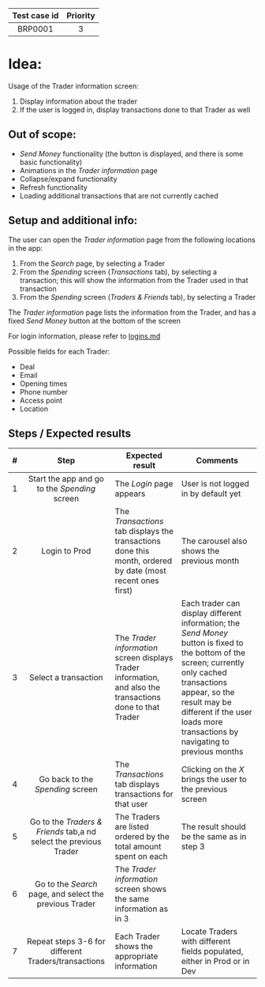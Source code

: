 | Test case id | Priority |
|:------------:|:--------:|
|    BRP0001   |     3    |

# Idea:

Usage of the Trader information screen:
1. Display information about the trader
2. If the user is logged in, display transactions done to that Trader as well

## Out of scope:

- _Send Money_ functionality (the button is displayed, and there is some basic functionality)
- Animations in the _Trader information_ page
- Collapse/expand functionality
- Refresh functionality
- Loading additional transactions that are not currently cached

## Setup and additional info:

The user can open the _Trader information_ page from the following locations in the app:
  1. From the _Search_ page, by selecting a Trader
  2. From the _Spending_ screen (_Transactions_ tab), by selecting a transaction; this will show the information from the Trader used in that transaction
  3. From the _Spending_ screen (_Traders & Friends_ tab), by selecting a Trader

The _Trader information_ page lists the information from the Trader, and has a fixed _Send Money_ button at the bottom of the screen

For login information, please refer to [logins.md](https://github.com/ScottLogic/BristolPound/blob/master/test_cases/helpers/logins.md)

Possible fields for each Trader:
+ Deal
+ Email
+ Opening times
+ Phone number
+ Access point
+ Location

## Steps / Expected results

| # | Step | Expected result | Comments |
|:-:|:----:|-----------------|----------|
| 1 | Start the app and go to the _Spending_ screen | The _Login_ page appears | User is not logged in by default yet |
| 2 | Login to Prod | The _Transactions_ tab displays the transactions done this month, ordered by date (most recent ones first) | The carousel also shows the previous month |
| 3 | Select a transaction | The _Trader information_ screen displays Trader information, and also the transactions done to that Trader  | Each trader can display different information; the _Send Money_ button is fixed to the bottom of the screen; currently only cached transactions appear, so the result may be different if the user loads more transactions by navigating to previous months |
| 4 | Go back to the _Spending_ screen | The _Transactions_ tab displays transactions for that user | Clicking on the _X_ brings the user to the previous screen |
| 5 | Go to the _Traders & Friends_ tab,a nd select the previous Trader | The Traders are listed ordered by the total amount spent on each | The result should be the same as in step 3 |
| 6 | Go to the _Search_ page, and select the previous Trader | The _Trader information_ screen shows the same information as in 3 | |
| 7 | Repeat steps 3-6 for different Traders/transactions | Each Trader shows the appropriate information | Locate Traders with different fields populated, either in Prod or in Dev |
